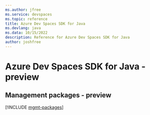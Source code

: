 ```yaml
---
ms.author: jfree
ms.service: devspaces
ms.topic: reference
title: Azure Dev Spaces SDK for Java
ms.devlang: java
ms.data: 10/15/2022
description: Reference for Azure Dev Spaces SDK for Java
author: joshfree
---
```

# Azure Dev Spaces SDK for Java - preview

## Management packages - preview
[!INCLUDE [mgmt-packages](dev-spaces-mgmt-index.md)]